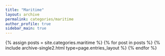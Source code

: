 ```yaml
---
title: "Maritime"
layout: archive
permalink: categories/maritime
author_profile: true
sidebar_main: true
---
```


{% assign posts = site.categories.maritime %}
{% for post in posts %} 
    {% include archive-single2.html type=page.entries_layout %} 
{% endfor %}
